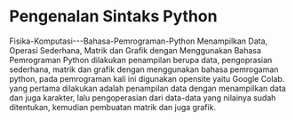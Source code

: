 # Pengenalan Sintaks Python
Fisika-Komputasi---Bahasa-Pemrograman-Python
Menampilkan Data, Operasi Sederhana, Matrik dan Grafik dengan Menggunakan Bahasa Pemrograman Python
dilakukan penampilan berupa data, pengoprasian sederhana, matrik dan grafik dengan menggunakan bahasa pemrogaman python, pada pemrograman kali ini digunakan opensite yaitu Google Colab. yang pertama dilakukan adalah penampilan data dengan menampilkan data dan juga karakter, lalu pengoperasian dari data-data yang nilainya sudah ditentukan, kemudian pembuatan matrik dan juga grafik. 

